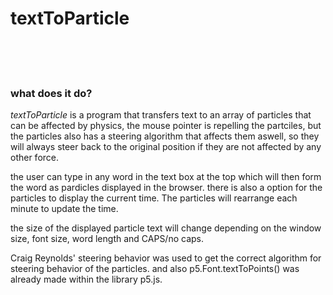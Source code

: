 # textToParticle
<br />
<br />
<br />

### what does it do?

*textToParticle* is a program that transfers text to an array of particles that can be affected by physics, the mouse pointer is repelling the partciles, but the 
particles also has a steering algorithm that affects them aswell, so they will always steer back to the original position if 
they are not affected by any other force.

the user can type in any word in the text box at the top which will then form the word as pardicles displayed in the browser.
there is also a option for the particles to display the current time. The particles will rearrange each minute to update the time.

the size of the displayed particle text will change depending on the window size, font size, word length and CAPS/no caps.

Craig Reynolds' steering behavior was used to get the correct algorithm for steering behavior of the particles.
and also p5.Font.textToPoints() was already made within the library p5.js.
